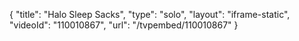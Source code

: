 {
    "title": "Halo Sleep Sacks",
    "type": "solo",
    "layout": "iframe-static",
    "videoId": "110010867",
    "url": "\/tvpembed\/110010867"
}